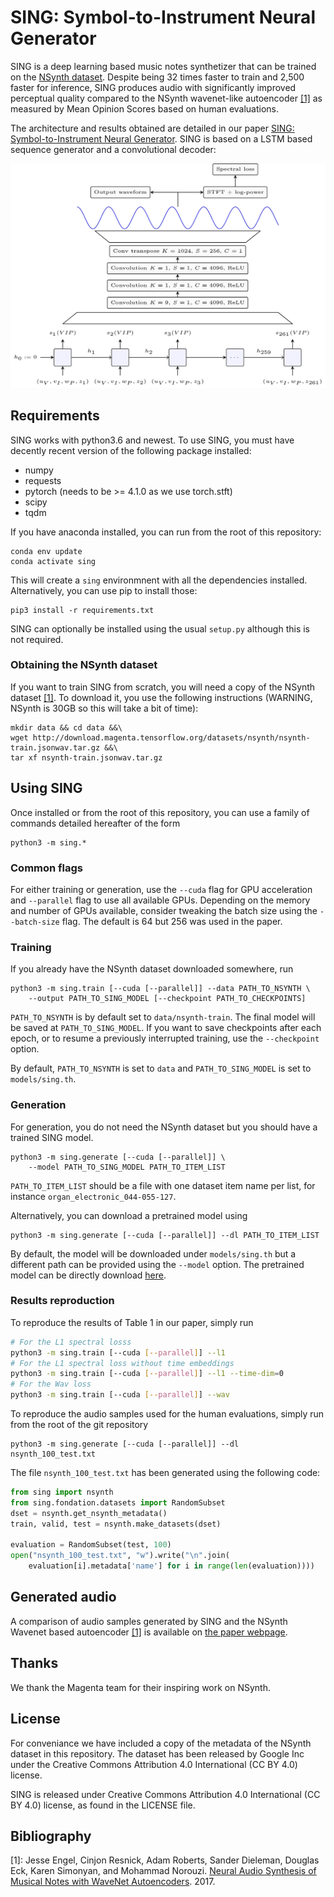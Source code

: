 # SING: Symbol-to-Instrument Neural Generator

SING is a deep learning based music notes synthetizer that can be trained on the
 [NSynth dataset][nsynth].
Despite being 32 times faster to train and 2,500 faster for inference,
SING produces audio with significantly improved perceptual quality compared to
the NSynth wavenet-like autoencoder [[1]](#ref_nsynth) as measured by
Mean Opinion Scores based on human evaluations.

The architecture and results obtained are detailed in our paper
[SING: Symbol-to-Instrument Neural Generator][sing_nips].
SING is based on a LSTM based sequence generator and a
convolutional decoder:

<p align="center">
<img src="./images/sing.png" alt="Schema representing the structure of SING. A LSTM is followed by a convolutional decoder" width="700px"></p>



## Requirements

SING works with python3.6 and newest.
To use SING, you must have decently recent version of the following
package installed:

- numpy
- requests
- pytorch (needs to be >= 4.1.0 as we use torch.stft)
- scipy
- tqdm

If you have anaconda installed, you can run from the root of this repository:

    conda env update
    conda activate sing

This will create a `sing` environmnent with all the dependencies installed.
Alternatively, you can use pip to install those:

    pip3 install -r requirements.txt


SING can optionally be installed using the usual `setup.py`
although this is not required.

### Obtaining the NSynth dataset

If you want to train SING from scratch, you will need a copy of the NSynth
dataset [[1]](#ref_nsynth). To download it, you use the following instructions
(WARNING, NSynth is 30GB so this will take a bit of time):

    mkdir data && cd data &&\
    wget http://download.magenta.tensorflow.org/datasets/nsynth/nsynth-train.jsonwav.tar.gz &&\
    tar xf nsynth-train.jsonwav.tar.gz


## Using SING

Once installed or from the root of this repository, you can use a family
of commands detailed hereafter of the form

    python3 -m sing.*


### Common flags

For either training or generation, use the `--cuda` flag for GPU acceleration
and `--parallel` flag to use all available GPUs. Depending on the memory
and number of GPUs available, consider tweaking the batch size using the
`--batch-size` flag. The default is 64 but 256 was used in the paper.


### Training

If you already have the NSynth dataset downloaded somewhere, run

    python3 -m sing.train [--cuda [--parallel]] --data PATH_TO_NSYNTH \
        --output PATH_TO_SING_MODEL [--checkpoint PATH_TO_CHECKPOINTS]

`PATH_TO_NSYNTH` is by default set to `data/nsynth-train`.
The final model will be saved at `PATH_TO_SING_MODEL`. If you want
to save checkpoints after each epoch, or to resume a previously interrupted
training, use the `--checkpoint` option.

By default, `PATH_TO_NSYNTH` is set to `data` and `PATH_TO_SING_MODEL`
is set to `models/sing.th`.

### Generation

For generation, you do not need the NSynth dataset but you should have a trained SING model.

    python3 -m sing.generate [--cuda [--parallel]] \
        --model PATH_TO_SING_MODEL PATH_TO_ITEM_LIST

`PATH_TO_ITEM_LIST` should be a file with one dataset item name per list,
for instance `organ_electronic_044-055-127`.

Alternatively, you can download a pretrained model using

    python3 -m sing.generate [--cuda [--parallel]] --dl PATH_TO_ITEM_LIST

By default, the model will be downloaded under `models/sing.th` but a
different path can be provided using the `--model` option.
The pretrained model can be directly download [here](https://s3.amazonaws.com/sing-models/sing.th).

### Results reproduction

To reproduce the results of Table 1 in our paper, simply run

```bash
# For the L1 spectral losss
python3 -m sing.train [--cuda [--parallel]] --l1
# For the L1 spectral loss without time embeddings
python3 -m sing.train [--cuda [--parallel]] --l1 --time-dim=0
# For the Wav loss
python3 -m sing.train [--cuda [--parallel]] --wav
```

To reproduce the audio samples used for the human evaluations, simply run
from the root of the git repository

    python3 -m sing.generate [--cuda [--parallel]] --dl nsynth_100_test.txt

The file `nsynth_100_test.txt` has been generated using the following code:

```python
from sing import nsynth
from sing.fondation.datasets import RandomSubset
dset = nsynth.get_nsynth_metadata()
train, valid, test = nsynth.make_datasets(dset)

evaluation = RandomSubset(test, 100)
open("nsynth_100_test.txt", "w").write("\n".join(
    evaluation[i].metadata['name'] for i in range(len(evaluation))))
```

## Generated audio

A comparison of audio samples generated by SING and the NSynth Wavenet based autoencoder [[1]](#ref_nsynth)
is available on [the paper webpage](https://research.fb.com/publications/sing-symbol-to-instrument-neural-generator).


## Thanks

We thank the Magenta team for their inspiring work on NSynth.

## License

For conveniance we have included a copy of the metadata of the NSynth dataset
in this repository. The dataset has been released by Google Inc
under the Creative Commons Attribution 4.0 International (CC BY 4.0) license.

SING is released under Creative Commons Attribution 4.0 International
(CC BY 4.0) license, as found in the LICENSE file.

## Bibliography

<a name="ref_nsynth"></a>[1]: Jesse Engel, Cinjon Resnick, Adam Roberts,
Sander Dieleman, Douglas Eck,
  Karen Simonyan, and Mohammad Norouzi. [Neural Audio Synthesis of Musical Notes with WaveNet Autoencoders](https://arxiv.org/pdf/1704.01279.pdf). 2017.



[nsynth]: https://magenta.tensorflow.org/datasets/nsynth
[sing_nips]: https://research.fb.com/publications/sing-symbol-to-instrument-neural-generator
